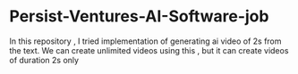 # Persist-Ventures-AI-Software-job
In this repository , I tried implementation of generating ai video of 2s from the text.
We can create unlimited videos using this , but it can create videos of duration 2s only
